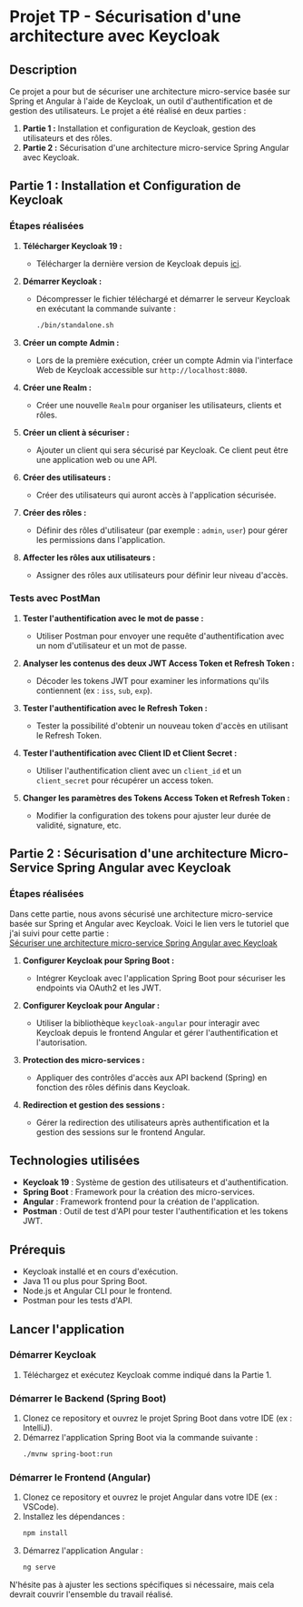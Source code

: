
# Projet TP - Sécurisation d'une architecture avec Keycloak

## Description
Ce projet a pour but de sécuriser une architecture micro-service basée sur Spring et Angular à l'aide de Keycloak, un outil d'authentification et de gestion des utilisateurs. Le projet a été réalisé en deux parties : 

1. **Partie 1 :** Installation et configuration de Keycloak, gestion des utilisateurs et des rôles.
2. **Partie 2 :** Sécurisation d'une architecture micro-service Spring Angular avec Keycloak.

## Partie 1 : Installation et Configuration de Keycloak

### Étapes réalisées

1. **Télécharger Keycloak 19 :**
   - Télécharger la dernière version de Keycloak depuis [ici](https://www.keycloak.org/downloads).

2. **Démarrer Keycloak :**
   - Décompresser le fichier téléchargé et démarrer le serveur Keycloak en exécutant la commande suivante :
     ```bash
     ./bin/standalone.sh
     ```

3. **Créer un compte Admin :**
   - Lors de la première exécution, créer un compte Admin via l'interface Web de Keycloak accessible sur `http://localhost:8080`.

4. **Créer une Realm :**
   - Créer une nouvelle `Realm` pour organiser les utilisateurs, clients et rôles.

5. **Créer un client à sécuriser :**
   - Ajouter un client qui sera sécurisé par Keycloak. Ce client peut être une application web ou une API.

6. **Créer des utilisateurs :**
   - Créer des utilisateurs qui auront accès à l'application sécurisée.

7. **Créer des rôles :**
   - Définir des rôles d'utilisateur (par exemple : `admin`, `user`) pour gérer les permissions dans l'application.

8. **Affecter les rôles aux utilisateurs :**
   - Assigner des rôles aux utilisateurs pour définir leur niveau d'accès.

### Tests avec PostMan

1. **Tester l'authentification avec le mot de passe :**
   - Utiliser Postman pour envoyer une requête d'authentification avec un nom d'utilisateur et un mot de passe.

2. **Analyser les contenus des deux JWT Access Token et Refresh Token :**
   - Décoder les tokens JWT pour examiner les informations qu'ils contiennent (ex : `iss`, `sub`, `exp`).

3. **Tester l'authentification avec le Refresh Token :**
   - Tester la possibilité d'obtenir un nouveau token d'accès en utilisant le Refresh Token.

4. **Tester l'authentification avec Client ID et Client Secret :**
   - Utiliser l'authentification client avec un `client_id` et un `client_secret` pour récupérer un access token.

5. **Changer les paramètres des Tokens Access Token et Refresh Token :**
   - Modifier la configuration des tokens pour ajuster leur durée de validité, signature, etc.

## Partie 2 : Sécurisation d'une architecture Micro-Service Spring Angular avec Keycloak

### Étapes réalisées

Dans cette partie, nous avons sécurisé une architecture micro-service basée sur Spring et Angular avec Keycloak. Voici le lien vers le tutoriel que j'ai suivi pour cette partie :  
[Sécuriser une architecture micro-service Spring Angular avec Keycloak](https://www.youtube.com/watch?v=33B_nQgQaSs)

1. **Configurer Keycloak pour Spring Boot :**
   - Intégrer Keycloak avec l'application Spring Boot pour sécuriser les endpoints via OAuth2 et les JWT.

2. **Configurer Keycloak pour Angular :**
   - Utiliser la bibliothèque `keycloak-angular` pour interagir avec Keycloak depuis le frontend Angular et gérer l'authentification et l'autorisation.

3. **Protection des micro-services :**
   - Appliquer des contrôles d'accès aux API backend (Spring) en fonction des rôles définis dans Keycloak.

4. **Redirection et gestion des sessions :**
   - Gérer la redirection des utilisateurs après authentification et la gestion des sessions sur le frontend Angular.

## Technologies utilisées

- **Keycloak 19** : Système de gestion des utilisateurs et d'authentification.
- **Spring Boot** : Framework pour la création des micro-services.
- **Angular** : Framework frontend pour la création de l'application.
- **Postman** : Outil de test d'API pour tester l'authentification et les tokens JWT.

## Prérequis

- Keycloak installé et en cours d'exécution.
- Java 11 ou plus pour Spring Boot.
- Node.js et Angular CLI pour le frontend.
- Postman pour les tests d'API.

## Lancer l'application

### Démarrer Keycloak
1. Téléchargez et exécutez Keycloak comme indiqué dans la Partie 1.

### Démarrer le Backend (Spring Boot)
1. Clonez ce repository et ouvrez le projet Spring Boot dans votre IDE (ex : IntelliJ).
2. Démarrez l'application Spring Boot via la commande suivante :
   ```bash
   ./mvnw spring-boot:run
   ```

### Démarrer le Frontend (Angular)
1. Clonez ce repository et ouvrez le projet Angular dans votre IDE (ex : VSCode).
2. Installez les dépendances :
   ```bash
   npm install
   ```
3. Démarrez l'application Angular :
   ```bash
   ng serve
   ```


N'hésite pas à ajuster les sections spécifiques si nécessaire, mais cela devrait couvrir l'ensemble du travail réalisé.
